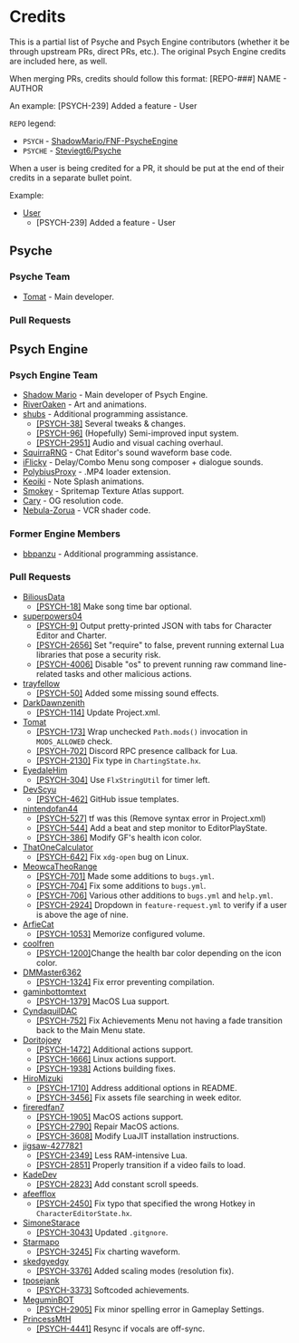 # Credits
This is a partial list of Psyche and Psych Engine contributors (whether it be through upstream PRs, direct PRs, etc.). The original Psych Engine credits are included here, as well.

When merging PRs, credits should follow this format: \[REPO-###\] NAME - AUTHOR

An example: \[PSYCH-239\] Added a feature - User

`REPO` legend:
* `PSYCH` - [ShadowMario/FNF-PsycheEngine](https://github.com/ShadowMario/FNF-PsychEngine)
* `PSYCHE` - [Steviegt6/Psyche](https://github.com/Steviegt6/Psyche)

When a user is being credited for a PR, it should be put at the end of their credits in a separate bullet point.

Example:
* [User](https://github.com/ghost)
  * \[PSYCH-239\] Added a feature - User

## Psyche
### Psyche Team
* [Tomat](https://github.com/Steviegt6) - Main developer.

### Pull Requests

## Psych Engine
### Psych Engine Team
* [Shadow Mario](https://github.com/ShadowMario) - Main developer of Psych Engine.
* [RiverOaken](https://twitter.com/Riveroaken) - Art and animations.
* [shubs](https://twitter.com/yoshubs) - Additional programming assistance.
  * [\[PSYCH-38\]](https://github.com/ShadowMario/FNF-PsychEngine/pull/38) Several tweaks & changes.
  * [\[PSYCH-96\]](https://github.com/ShadowMario/FNF-PsychEngine/pull/96) (Hopefully) Semi-improved input system.
  * [\[PSYCH-2951\]](https://github.com/ShadowMario/FNF-PsychEngine/pull/2951) Audio and visual caching overhaul.
* [SquirraRNG](https://github.com/gedehari) - Chat Editor's sound waveform base code.
* [iFlicky](https://twitter.com/flicky_i) - Delay/Combo Menu song composer + dialogue sounds.
* [PolybiusProxy](https://twitter.com/polybiusproxy) - .MP4 loader extension.
* [Keoiki](https://twitter.com/Keoiki_) - Note Splash animations.
* [Smokey](https://twitter.com/Smokey_5_) - Spritemap Texture Atlas support. <!-- I have no social link for this guy -->
* [Cary]() - OG resolution code.
* [Nebula-Zorua](https://twitter.com/Nebula_Zorua) - VCR shader code.

### Former Engine Members
* [bbpanzu](https://github.com/bbpanzu) - Additional programming assistance.

### Pull Requests
* [BiliousData](https://github.com/BiliousData)
   * [\[PSYCH-18\]](https://github.com/ShadowMario/FNF-PsychEngine/pull/18) Make song time bar optional.
* [superpowers04](https://github.com/superpowers04)
  * [\[PSYCH-9\]](https://github.com/ShadowMario/FNF-PsychEngine/pull/9) Output pretty-printed JSON with tabs for Character Editor and Charter.
  * [\[PSYCH-2656\]](https://github.com/ShadowMario/FNF-PsychEngine/pull/2656) Set "require" to false, prevent running external Lua libraries that pose a security risk.
  * [\[PSYCH-4006\]](https://github.com/ShadowMario/FNF-PsychEngine/pull/4006) Disable "os" to prevent running raw command line-related tasks and other malicious actions.
* [trayfellow](https://github.com/trayfellow)
  * [\[PSYCH-50\]](https://github.com/ShadowMario/FNF-PsychEngine/pull/50) Added some missing sound effects.
* [DarkDawnzenith](https://github.com/DarkDawnzenith)
  * [\[PSYCH-114\]](https://github.com/ShadowMario/FNF-PsychEngine/pull/114) Update Project.xml.
* [Tomat](https://github.com/Steviegt6)
  * [\[PSYCH-173\]](https://github.com/ShadowMario/FNF-PsychEngine/pull/173) Wrap unchecked `Path.mods()` invocation in `MODS_ALLOWED` check.
  * [\[PSYCH-702\]](https://github.com/ShadowMario/FNF-PsychEngine/pull/702) Discord RPC presence callback for Lua.
  * [\[PSYCH-2130\]](https://github.com/ShadowMario/FNF-PsychEngine/pull/2130) Fix type in `ChartingState.hx`.
* [EyedaleHim](https://github.com/EyeDaleHim)
  * [\[PSYCH-304\]](https://github.com/ShadowMario/FNF-PsychEngine/pull/304) Use `FlxStringUtil` for timer left.
* [DevScyu](https://github.com/DevScyu)
  * [\[PSYCH-462\]](https://github.com/ShadowMario/FNF-PsychEngine/pull/462) GitHub issue templates.
* [nintendofan44](https://github.com/nintendofan44)
  * [\[PSYCH-527\]](https://github.com/ShadowMario/FNF-PsychEngine/pull/527) tf was this (Remove syntax error in Project.xml)
  * [\[PSYCH-544\]](https://github.com/ShadowMario/FNF-PsychEngine/pull/544) Add a beat and step monitor to EditorPlayState.
  * [\[PSYCH-386\]](https://github.com/ShadowMario/FNF-PsychEngine/pull/396) Modify GF's health icon color.
* [ThatOneCalculator](https://github.com/ThatOneCalculator)
  * [\[PSYCH-642\]](https://github.com/ShadowMario/FNF-PsychEngine/pull/642) Fix `xdg-open` bug on Linux.
* [MeowcaTheoRange](https://github.com/MeowcaTheoRange)
  * [\[PSYCH-701\]](https://github.com/ShadowMario/FNF-PsychEngine/pull/701) Made some additions to `bugs.yml`.
  * [\[PSYCH-704\]](https://github.com/ShadowMario/FNF-PsychEngine/pull/704) Fix some additions to `bugs.yml`.
  * [\[PSYCH-706\]](https://github.com/ShadowMario/FNF-PsychEngine/pull/756) Various other additions to `bugs.yml` and `help.yml`.
  * [\[PSYCH-2924\]](https://github.com/ShadowMario/FNF-PsychEngine/pull/2924) Dropdown in `feature-request.yml` to verify if a user is above the age of nine.
* [ArfieCat](https://github.com/ArfieCat)
  * [\[PSYCH-1053\]](https://github.com/ShadowMario/FNF-PsychEngine/pull/1053) Memorize configured volume.
* [coolfren](https://github.com/coolfren)
  * [\[PSYCH-1200\]](https://github.com/ShadowMario/FNF-PsychEngine/pull/1200)Change the health bar color depending on the icon color.
* [DMMaster6362](https://github.com/DMMaster6362)
  * [\[PSYCH-1324\]](https://github.com/ShadowMario/FNF-PsychEngine/pull/1324) Fix error preventing compilation.
* [gaminbottomtext](https://github.com/gaminbottomtext)
  * [\[PSYCH-1379\]](https://github.com/ShadowMario/FNF-PsychEngine/pull/1379) MacOS Lua support.
* [CyndaquilDAC](https://github.com/CyndaquilDAC)
  * [\[PSYCH-752\]](https://github.com/ShadowMario/FNF-PsychEngine/pull/752) Fix Achievements Menu not having a fade transition back to the Main Menu state.
* [Doritojoey](https://github.com/Doritojoey)
  * [\[PSYCH-1472\]](https://github.com/ShadowMario/FNF-PsychEngine/pull/1472) Additional actions support.
  * [\[PSYCH-1666\]](https://github.com/ShadowMario/FNF-PsychEngine/pull/1666) Linux actions support.
  * [\[PSYCH-1938\]](https://github.com/ShadowMario/FNF-PsychEngine/pull/1938) Actions building fixes.
* [HiroMizuki](https://github.com/HiroMizuki)
  * [\[PSYCH-1710\]](https://github.com/ShadowMario/FNF-PsychEngine/pull/1710) Address additional options in README.
  * [\[PSYCH-3456\]](https://github.com/ShadowMario/FNF-PsychEngine/pull/3456) Fix assets file searching in week editor.
* [fireredfan7](https://github.com/fireredfan7)
  * [\[PSYCH-1905\]](https://github.com/ShadowMario/FNF-PsychEngine/pull/1905) MacOS actions support.
  * [\[PSYCH-2790\]](https://github.com/ShadowMario/FNF-PsychEngine/pull/2790) Repair MacOS actions.
  * [\[PSYCH-3608\]](https://github.com/ShadowMario/FNF-PsychEngine/pull/3608) Modify LuaJIT installation instructions.
* [jigsaw-4277821](https://github.com/jigsaw-4277821)
  * [\[PSYCH-2349\]](https://github.com/ShadowMario/FNF-PsychEngine/pull/2349) Less RAM-intensive Lua.
  * [\[PSYCH-2851\]](https://github.com/ShadowMario/FNF-PsychEngine/pull/2851) Properly transition if a video fails to load.
* [KadeDev](https://github.com/KadeDev)
  * [\[PSYCH-2823\]](https://github.com/ShadowMario/FNF-PsychEngine/pull/2823) Add constant scroll speeds.
* [afeefflox](https://github.com/afeefflox)
  * [\[PSYCH-2450\]](https://github.com/ShadowMario/FNF-PsychEngine/pull/2450) Fix typo that specified the wrong Hotkey in `CharacterEditorState.hx`.
* [SimoneStarace](https://github.com/SimoneStarace)
  * [\[PSYCH-3043\]](https://github.com/ShadowMario/FNF-PsychEngine/pull/3043) Updated `.gitgnore`.
* [Starmapo](https://github.com/Starmapo)
  * [\[PSYCH-3245\]](https://github.com/ShadowMario/FNF-PsychEngine/pull/3245) Fix charting waveform.
* [skedgyedgy](https://github.com/skedgyedgy)
  * [\[PSYCH-3376\]](https://github.com/ShadowMario/FNF-PsychEngine/pull/3376) Added scaling modes (resolution fix).
* [tposejank](https://github.com/tposejank)
  * [\[PSYCH-3373\]](https://github.com/ShadowMario/FNF-PsychEngine/pull/3373) Softcoded achievements.
* [MeguminBOT](https://github.com/MeguminBOT)
  * [\[PSYCH-2905\]](https://github.com/ShadowMario/FNF-PsychEngine/pull/2905) Fix minor spelling error in Gameplay Settings.
* [PrincessMtH](https://github.com/MeguPrincessMtHminBOT)
  * [\[PSYCH-4441\]](https://github.com/ShadowMario/FNF-PsychEngine/pull/4441) Resync if vocals are off-sync.
